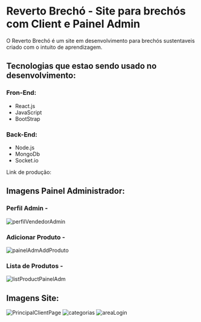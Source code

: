 # Reverto Brechó - Site para brechós com Client e Painel Admin
O Reverto Brechó é um site em desenvolvimento para brechós sustentaveis criado com o intuito de aprendizagem.

## Tecnologias que estao sendo usado no desenvolvimento:

### Fron-End: 
- React.js
- JavaScript
- BootStrap

### Back-End:
- Node.js
- MongoDb
- Socket.io

Link de produção: 

## Imagens Painel Administrador:

### Perfil Admin -
![perfilVendedorAdmin](https://github.com/user-attachments/assets/258ecc18-2af8-47b5-824e-7837c0c69d5b)

### Adicionar Produto -
![painelAdmAddProduto](https://github.com/user-attachments/assets/98f3d4c1-7d4a-450c-9c8d-c9ad83bbe084)

### Lista de Produtos -
![listProductPainelAdm](https://github.com/user-attachments/assets/46afb936-251e-42f4-b0b4-8d857b9acbec)

## Imagens Site:

![PrincipalClientPage](https://github.com/user-attachments/assets/2983e19a-debb-4fbd-a197-7158a2005298)
![categorias](https://github.com/user-attachments/assets/41296e23-76da-4eab-8a59-b8e8782b710f)
![areaLogin](https://github.com/user-attachments/assets/fa5f7c33-72c7-40c5-9586-6b488c8ec9d7)
